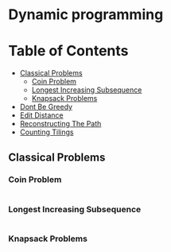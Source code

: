 # Dynamic programming

Table of Contents
================= 
* [Classical Problems](#classical-problems)
  + [Coin Problem](#coin-problem)
  + [Longest Increasing Subsequence](#longest-increasing-subsequence)
  + [Knapsack Problems](#knapsack-problems)
* [Dont Be Greedy](#dont-be-greedy)
* [Edit Distance](#edit-distance)
* [Reconstructing The Path](#reconstructing-the-path)
* [Counting Tilings](#counting-tilings)

   
## Classical Problems
### Coin Problem
```cpp
```
### Longest Increasing Subsequence
```cpp
```
### Knapsack Problems
```cpp
```



